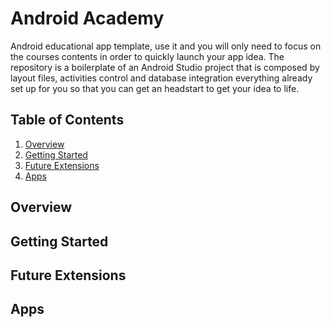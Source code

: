# Android Academy
Android educational app template, use it and you will only need to focus on the courses contents in order to quickly launch your app idea.
The repository is a boilerplate of an Android Studio project that is composed by layout files, activities control and database integration everything already set up for you so that you can get an headstart to get your idea to life.

## Table of Contents

1. [ Overview ](#overview)
2. [ Getting Started ](#getting-started)
3. [ Future Extensions ](#future-extensions)
3. [ Apps ](#apps)

## Overview

## Getting Started

## Future Extensions

## Apps
